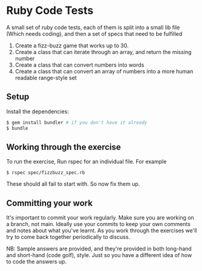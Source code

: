 # Ruby Code Tests

A small set of ruby code tests, each of them is split into a small lib file (Which needs coding),
and then a set of specs that need to be fulfilled

1. Create a fizz-buzz game that works up to 30.
2. Create a class that can iterate through an array, and return the missing number
3. Create a class that can convert numbers into words
4. Create a class that can convert an array of numbers into a more human readable range-style set

## Setup

Install the dependencies:

```bash
$ gem install bundler # if you don't have it already
$ bundle
```

## Working through the exercise

To run the exercise, Run rspec for an individual file. For example

```
$ rspec spec/fizzbuzz_spec.rb
```

These should all fail to start with. So now fix them up.

## Committing your work

It's important to commit your work regularly. Make sure you are working on a
branch, not main. Ideally use your commits to keep your own
comments and notes about what you've learnt. As you work through the exercises
we'll try to come back together periodically to discuss.

NB: Sample answers are provided, and they're provided in both long-hand and
short-hand (code golf), style. Just so you have a different idea of how to code
the answers up.
